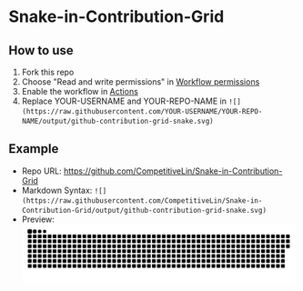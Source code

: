 # Snake-in-Contribution-Grid

## How to use

1. Fork this repo 
2. Choose "Read and write permissions" in [Workflow permissions](../../settings/actions)
3. Enable the workflow in [Actions](../../actions)
4. Replace YOUR-USERNAME and YOUR-REPO-NAME in `![](https://raw.githubusercontent.com/YOUR-USERNAME/YOUR-REPO-NAME/output/github-contribution-grid-snake.svg)`

## Example

- Repo URL: https://github.com/CompetitiveLin/Snake-in-Contribution-Grid
- Markdown Syntax: `![](https://raw.githubusercontent.com/CompetitiveLin/Snake-in-Contribution-Grid/output/github-contribution-grid-snake.svg)`
- Preview: ![](https://raw.githubusercontent.com/CompetitiveLin/Snake-in-Contribution-Grid/output/github-contribution-grid-snake.svg?palette=github-dark)
